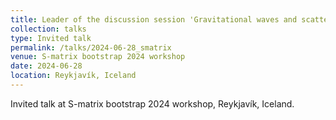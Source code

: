 ```yaml
---
title: Leader of the discussion session 'Gravitational waves and scattering amplitudes'
collection: talks
type: Invited talk
permalink: /talks/2024-06-28_smatrix
venue: S-matrix bootstrap 2024 workshop
date: 2024-06-28
location: Reykjavík, Iceland
---
```


Invited talk at S-matrix bootstrap 2024 workshop, Reykjavík, Iceland.
